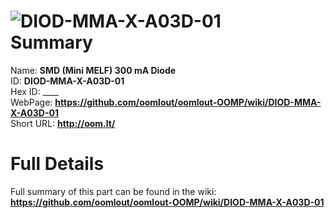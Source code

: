 
![DIOD-MMA-X-A03D-01](https://github.com/oomlout/oomlout-OOMP/blob/master/parts/DIOD-MMA-X-A03D-01/DIOD-MMA-X-A03D-01_420.jpg)   
Summary
=================
  
Name: __SMD (Mini MELF) 300 mA Diode__    
ID: __DIOD-MMA-X-A03D-01__   
Hex ID: ____   
WebPage: __https://github.com/oomlout/oomlout-OOMP/wiki/DIOD-MMA-X-A03D-01__   
Short URL: __http://oom.lt/__   

Full Details
==========================
Full summary of this part can be found in the wiki:   
__https://github.com/oomlout/oomlout-OOMP/wiki/DIOD-MMA-X-A03D-01__    

